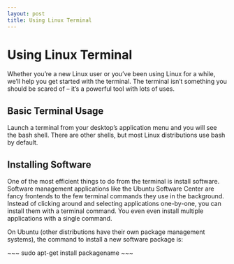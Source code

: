 ```yaml
---
layout: post
title: Using Linux Terminal
---
```

<h1>Using Linux Terminal</h1>
<p>Whether you’re a new Linux user or you’ve been using Linux for a while, we’ll help you get started with the terminal. The terminal isn’t something you should be scared of – it’s a powerful tool with lots of uses.</p>

<h2>Basic Terminal Usage</h2>
<p>Launch a terminal from your desktop’s application menu and you will see the bash shell. There are other shells, but most Linux distributions use bash by default.</p>

<h2>Installing Software</h2>
<p>One of the most efficient things to do from the terminal is install software. Software management applications like the Ubuntu Software Center are fancy frontends to the few terminal commands they use in the background. Instead of clicking around and selecting applications one-by-one, you can install them with a terminal command. You even even install multiple applications with a single command.</p>
<p>On Ubuntu (other distributions have their own package management systems), the command to install a new software package is:</p>
~~~
sudo apt-get install packagename
~~~
